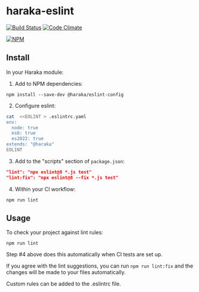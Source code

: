 # haraka-eslint

[![Build Status][ci-img]][ci-url]
[![Code Climate][clim-img]][clim-url]

[![NPM][npm-img]][npm-url]

## Install

In your Haraka module:

1. Add to NPM dependencies:

`npm install --save-dev @haraka/eslint-config`

2. Configure eslint:

```sh
cat  <<EOLINT > .eslintrc.yaml
env:
  node: true
  es6: true
  es2022: true
extends: "@haraka"
EOLINT
```

3. Add to the "scripts" section of `package.json`:

```json
"lint": "npx eslint@8 *.js test"
"lint:fix": "npx eslint@8 --fix *.js test"
```

4. Within your CI workflow:

`npm run lint`

## Usage

To check your project against lint rules:

`npm run lint`

Step #4 above does this automatically when CI tests are set up.

If you agree with the lint suggestions, you can run `npm run lint:fix` and the changes will be made to your files automatically.

Custom rules can be added to the .eslintrc file.

<!-- leave these buried at the bottom of the document -->

[ci-img]: https://github.com/haraka/haraka-eslint/actions/workflows/ci.yml/badge.svg
[ci-url]: https://github.com/haraka/haraka-eslint/actions/workflows/ci.yml
[clim-img]: https://codeclimate.com/github/haraka/haraka-eslint/badges/gpa.svg
[clim-url]: https://codeclimate.com/github/haraka/haraka-eslint
[npm-img]: https://nodei.co/npm/@haraka/eslint-config.png
[npm-url]: https://www.npmjs.com/package/@haraka/eslint-config

